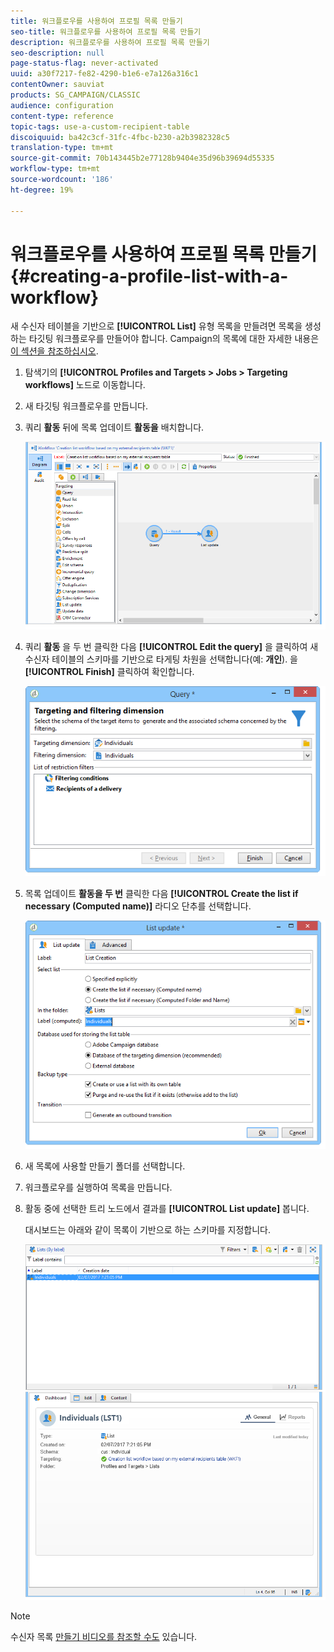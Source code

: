 ```yaml
---
title: 워크플로우를 사용하여 프로필 목록 만들기
seo-title: 워크플로우를 사용하여 프로필 목록 만들기
description: 워크플로우를 사용하여 프로필 목록 만들기
seo-description: null
page-status-flag: never-activated
uuid: a30f7217-fe82-4290-b1e6-e7a126a316c1
contentOwner: sauviat
products: SG_CAMPAIGN/CLASSIC
audience: configuration
content-type: reference
topic-tags: use-a-custom-recipient-table
discoiquuid: ba42c3cf-31fc-4fbc-b230-a2b3982328c5
translation-type: tm+mt
source-git-commit: 70b143445b2e77128b9404e35d96b39694d55335
workflow-type: tm+mt
source-wordcount: '186'
ht-degree: 19%

---
```



# 워크플로우를 사용하여 프로필 목록 만들기{#creating-a-profile-list-with-a-workflow}

새 수신자 테이블을 기반으로 **[!UICONTROL List]** 유형 목록을 만들려면 목록을 생성하는 타깃팅 워크플로우를 만들어야 합니다. Campaign의 목록에 대한 자세한 내용은 [이 섹션을 참조하십시오](../../platform/using/creating-and-managing-lists.md#about-lists-in-adobe-campaign).

1. 탐색기의 **[!UICONTROL Profiles and Targets > Jobs > Targeting workflows]** 노드로 이동합니다.
1. 새 타깃팅 워크플로우를 만듭니다.
1. 쿼리 **활동** 뒤에 목록 업데이트 **활동을** 배치합니다.

   ![](assets/mapping_create_list_workflow01.png)

1. 쿼리 **활동** 을 두 번 클릭한 다음 **[!UICONTROL Edit the query]** 을 클릭하여 새 수신자 테이블의 스키마를 기반으로 타게팅 차원을 선택합니다(예: **개인**). 을 **[!UICONTROL Finish]** 클릭하여 확인합니다.

   ![](assets/mapping_create_list_workflow03.png)

1. 목록 업데이트 **활동을 두 번** 클릭한 다음 **[!UICONTROL Create the list if necessary (Computed name)]** 라디오 단추를 선택합니다.

   ![](assets/mapping_create_list_workflow02.png)

1. 새 목록에 사용할 만들기 폴더를 선택합니다.
1. 워크플로우를 실행하여 목록을 만듭니다.
1. 활동 중에 선택한 트리 노드에서 결과를 **[!UICONTROL List update]** 봅니다.

   대시보드는 아래와 같이 목록이 기반으로 하는 스키마를 지정합니다.

   ![](assets/mapping_list_view.png)

>[!NOTE]
>
>수신자 목록 [만들기 비디오를 참조할 수도](https://docs.adobe.com/content/help/ko-KR/campaign-classic-learn/tutorials/getting-started/creating-a-list-of-recipients.html) 있습니다.

